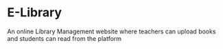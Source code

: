 # E-Library
An online Library Management website where teachers can upload books and students can read from the platform
